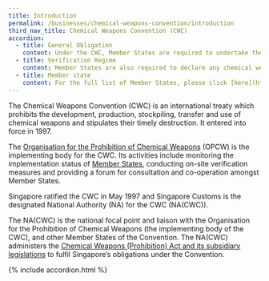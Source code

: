 ```yaml
---
title: Introduction
permalink: /businesses/chemical-weapons-convention/introduction
third_nav_title: Chemical Weapons Convention (CWC)
accordion: 
  - title: General Obligation 
    content: Under the CWC, Member States are required to undertake the following general obligations: <br> -   Never to develop,  produce, otherwise acquire, stockpile or retain chemical weapons, or transfer, directly or indirectly, chemical weapons to anyone   <br> -   Never to use chemical weapons <br> -   Never to engage in any military preparations to use chemical weapons <br> -   Never     assist, encourage or induce, in any way, anyone to engage in any activity prohibited to a Member State under this Convention <br> -     To destroy all chemical weapons and all chemical weapons production facilities that it owns or possesses or that are located in any     place under its jurisdiction and control <br> -   To destroy all chemical weapons that it abandoned on the territory of another         Member State <br> -   Not to use riot control agents as a method of warfare
  - title: Verification Regime
    content: Member States are also required to declare any chemical weapons-related activities and industrial activities relating to the  [scheduled chemicals](https://www.customs.gov.sg/businesses/chemical-weapons-convention/controlled-chemicals)  and facilities producing unscheduled discrete organic chemicals.<br><br>The declarations are the basis for data monitoring and on-site  [inspections](https://www.customs.gov.sg/businesses/chemical-weapons-convention/inspections)  at the declared facilities. These inspections seek to verify that activities at the declared facilities are in accordance with the obligations of the Convention, and consistent with the submitted declarations. It is a confidence-building measure for ensuring that Member States meet the requirements of the Convention, and serves as deterrence against any intention to contravene the provisions of the Convention.
  - title: Member state
    content: For the full list of Member States, please click [here](http://www.opcw.org/about-opcw/member-states/).
---
```


The Chemical Weapons Convention (CWC) is an international treaty which prohibits the development, production, stockpiling, transfer and use of chemical weapons and stipulates their timely destruction. It entered into force in 1997.

The  [Organisation for the Prohibition of Chemical Weapons](http://www.opcw.org/)  (OPCW) is the implementing body for the CWC. Its activities include monitoring the implementation status of  [Member States](http://www.opcw.org/html/db/members_ratifyer.html), conducting on-site verification measures and providing a forum for consultation and co-operation amongst Member States.

Singapore ratified the CWC in May 1997 and Singapore Customs is the designated National Authority (NA) for the CWC (NA(CWC)).

The NA(CWC) is the national focal point and liaison with the Organisation for the Prohibition of Chemical Weapons (the implementing body of the CWC), and other Member States of the Convention. The NA(CWC) administers the  [Chemical Weapons (Prohibition) Act and its subsidiary legislations](https://www.customs.gov.sg/businesses/compliance/overview)  to fulfil Singapore’s obligations under the Convention.

{% include accordion.html %}

